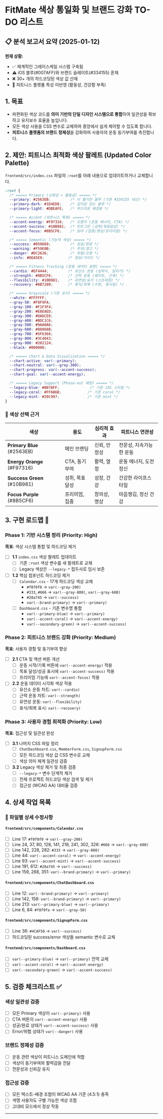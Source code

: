 # FitMate 색상 통일화 및 브랜드 강화 TO-DO 리스트

## 📋 분석 보고서 요약 (2025-01-12)

**현재 상황:**
- ✅ 체계적인 그레이스케일 시스템 구축됨
- ⚠️ iOS 블루(#007AFF)와 브랜드 슬레이트(#334155) 혼재
- ❌ 30+ 개의 하드코딩된 색상 값 산재
- 🎯 피트니스 플랫폼 특성 미반영 (활동성, 건강함 부족)

## 1. 목표

- 파편화된 색상 코드를 **의미 기반의 단일 디자인 시스템으로 통합**하여 일관성을 확보하고 유지보수 효율을 높입니다.
- 모든 색상 사용을 CSS 변수로 교체하여 중앙에서 쉽게 제어할 수 있도록 합니다.
- **피트니스 플랫폼의 브랜드 정체성**을 강화하여 사용자의 운동 동기부여를 촉진합니다.

## 2. 제안: 피트니스 최적화 색상 팔레트 (Updated Color Palette)

`frontend/src/index.css` 파일의 `:root`를 아래 내용으로 업데이트하거나 교체합니다.

```css
:root {
  /* ===== Primary (신뢰성 + 활동성) ===== */
  --primary: #2563EB;         /* 더 활기찬 블루 (기존 #334155 대신) */
  --primary-dark: #1D4ED8;    /* 깊이감 있는 블루 */
  --primary-light: #DBEAFE;   /* 부드러운 배경용 */

  /* ===== Accent (피트니스 특화) ===== */
  --accent-energy: #F97316;   /* 오렌지 (운동 에너지, CTA) */
  --accent-success: #10B981;  /* 민트그린 (성취/목표달성) */
  --accent-focus: #8B5CF6;    /* 보라 (집중/명상/프리미엄) */

  /* ===== Semantic (기능적 색상) ===== */
  --success: #059669;         /* 성공/완료 */
  --warning: #F59E0B;         /* 주의/경고 */
  --danger: #DC2626;          /* 위험/오류 */
  --info: #0EA5E9;           /* 정보/가이드 */

  /* ===== Fitness Tracking (운동 데이터 표현) ===== */
  --cardio: #EF4444;         /* 유산소 운동 (심박수, 달리기) */
  --strength: #8B5CF6;       /* 근력 운동 (웨이트, 근육) */  
  --flexibility: #10B981;    /* 유연성/요가 (스트레칭) */
  --recovery: #6B7280;       /* 휴식/회복 (수면, 휴식일) */

  /* ===== Grayscale (기존 유지) ===== */
  --white: #FFFFFF;
  --gray-50: #F8F9FA;
  --gray-100: #F1F3F4;
  --gray-200: #E8EAED;
  --gray-300: #DADCE0;
  --gray-400: #BDC1C6;
  --gray-500: #9AA0A6;
  --gray-600: #80868B;
  --gray-700: #5F6368;
  --gray-800: #3C4043;
  --gray-900: #202124;
  --black: #000000;

  /* ===== Chart & Data Visualization ===== */
  --chart-active: var(--primary);
  --chart-neutral: var(--gray-300);
  --chart-progress: var(--accent-success);
  --chart-goal: var(--accent-energy);

  /* ===== Legacy Support (Phase-out 예정) ===== */
  --legacy-blue: #007AFF;              /* 기존 iOS 스타일 */
  --legacy-coral: #FF6B6B;            /* 기존 coral */
  --legacy-mint: #20C997;             /* 기존 mint */
}
```

### 🎨 색상 선택 근거

| 색상 | 용도 | 심리적 효과 | 피트니스 연관성 |
|------|------|-------------|----------------|
| **Primary Blue** (#2563EB) | 메인 브랜딩 | 신뢰, 안정성 | 전문성, 지속가능한 운동 |
| **Energy Orange** (#F97316) | CTA, 동기부여 | 활력, 열정 | 운동 에너지, 도전 정신 |
| **Success Green** (#10B981) | 성취, 목표달성 | 성장, 건강 | 건강한 라이프스타일 |
| **Focus Purple** (#8B5CF6) | 프리미엄, 집중 | 창의성, 명상 | 마음챙김, 정신 건강 |

## 3. 구현 로드맵 🚀

### Phase 1: 기반 시스템 정리 (Priority: High)
**목표**: 색상 시스템 통합 및 하드코딩 제거

- [ ] **1.1** `index.css` 색상 팔레트 업데이트 
  - [ ] 기존 `:root` 색상 변수를 새 팔레트로 교체
  - [ ] Legacy 색상은 `--legacy-*` 접두사로 임시 보존
  
- [ ] **1.2** 핵심 컴포넌트 하드코딩 제거
  - [ ] `Calendar.css` - 17개 하드코딩 색상 교체
    - `#f0f0f0` → `var(--gray-200)`
    - `#333`, `#666` → `var(--gray-800)`, `var(--gray-600)`
    - `#28a745` → `var(--success)`
    - `var(--brand-primary)` → `var(--primary)`
  - [ ] `Dashboard.css` - 기존 변수명 통합
    - `var(--primary-blue)` → `var(--primary)`
    - `var(--accent-coral)` → `var(--accent-energy)`
    - `var(--secondary-green)` → `var(--accent-success)`

### Phase 2: 피트니스 브랜드 강화 (Priority: Medium)
**목표**: 사용자 경험 및 동기부여 향상

- [ ] **2.1** CTA 및 액션 버튼 개선
  - [ ] 운동 시작/기록 버튼에 `var(--accent-energy)` 적용
  - [ ] 목표 달성/성공 표시에 `var(--accent-success)` 적용
  - [ ] 프리미엄 기능에 `var(--accent-focus)` 적용

- [ ] **2.2** 운동 데이터 시각화 색상 적용
  - [ ] 유산소 운동 차트: `var(--cardio)`
  - [ ] 근력 운동 차트: `var(--strength)`
  - [ ] 유연성 운동: `var(--flexibility)`
  - [ ] 휴식/회복 표시: `var(--recovery)`

### Phase 3: 사용자 경험 최적화 (Priority: Low)
**목표**: 접근성 및 일관성 완성

- [ ] **3.1** 나머지 CSS 파일 정리
  - [ ] `ChatDashboard.css`, `MemberForm.css`, `SignupForm.css`
  - [ ] 모든 하드코딩 색상 값 CSS 변수로 교체
  - [ ] 색상 의미 체계 일관성 검증

- [ ] **3.2** Legacy 색상 제거 및 최종 검증
  - [ ] `--legacy-*` 변수 단계적 제거
  - [ ] 전체 프로젝트 하드코딩 색상 검색 및 제거
  - [ ] 접근성 (WCAG AA) 대비율 검증

## 4. 상세 작업 목록

### 📁 파일별 상세 수정사항

#### `frontend/src/components/Calendar.css`
- [ ] Line 17: `#f0f0f0` → `var(--gray-200)`
- [ ] Line 24, 37, 80, 128, 141, 218, 241, 302, 326: `#666` → `var(--gray-600)`  
- [ ] Line 142, 228, 282: `#333` → `var(--gray-800)`
- [ ] Line 44: `var(--accent-coral)` → `var(--accent-energy)`
- [ ] Line 93: `var(--accent-mint)` → `var(--accent-success)`
- [ ] Line 191, 612: `#28a745` → `var(--success)`
- [ ] Line 159, 288, 351: `var(--brand-primary)` → `var(--primary)`

#### `frontend/src/components/ChatDashboard.css`  
- [ ] Line 12: `var(--brand-primary)` → `var(--primary)`
- [ ] Line 142, 158: `var(--brand-primary)` → `var(--primary)`
- [ ] Line 213: `var(--primary-blue)` → `var(--primary)`
- [ ] Line 6, 84: `#f8f9fa` → `var(--gray-50)`

#### `frontend/src/components/SignupForm.css`
- [ ] Line 36: `#4CAF50` → `var(--success)` 
- [ ] 하드코딩된 success/error 색상들 semantic 변수로 교체

#### `frontend/src/components/Dashboard.css`
- [ ] `var(--primary-blue)` → `var(--primary)` 전역 교체
- [ ] `var(--accent-coral)` → `var(--accent-energy)` 
- [ ] `var(--secondary-green)` → `var(--accent-success)`

## 5. 검증 체크리스트 ✅

### 색상 일관성 검증
- [ ] 모든 Primary 색상이 `var(--primary)` 사용
- [ ] CTA 버튼이 `var(--accent-energy)` 사용  
- [ ] 성공/완료 상태가 `var(--accent-success)` 사용
- [ ] Error/위험 상태가 `var(--danger)` 사용

### 브랜드 정체성 검증
- [ ] 운동 관련 색상이 피트니스 도메인에 적합
- [ ] 색상이 동기부여와 활력감을 전달
- [ ] 전문성과 신뢰감 유지

### 접근성 검증  
- [ ] 모든 텍스트-배경 조합이 WCAG AA 기준 (4.5:1) 충족
- [ ] 색맹 사용자도 구별 가능한 색상 조합
- [ ] 고대비 모드에서 정상 작동

---
